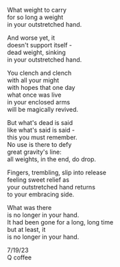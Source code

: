 What weight to carry\
for so long a weight\
in your outstretched hand.

And worse yet, it\
doesn't support itself -\
dead weight, sinking\
in your outstretched hand.

You clench and clench\
with all your might\
with hopes that one day\
what once was live\
in your enclosed arms\
will be magically revived.

But what's dead is said\
like what's said is said -\
this you must remember.\
No use is there to defy\
great gravity's line:\
all weights, in the end, do drop.

Fingers, trembling, slip into release\
feeling sweet relief as\
your outstretched hand returns\
to your embracing side.

What was there\
is no longer in your hand.\
It had been gone for a long, long time\
but at least, it\
is no longer in your hand.

7/19/23\
Q coffee